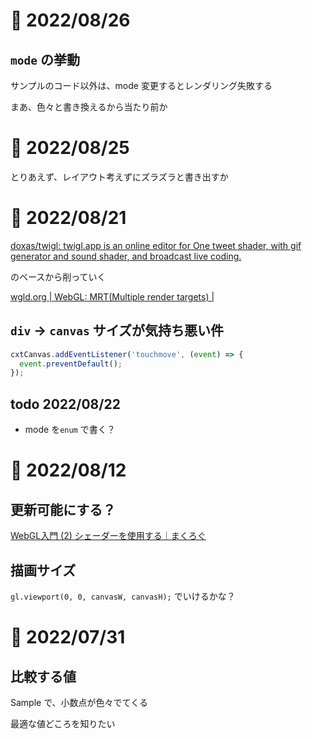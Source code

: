 # 📝 2022/08/26


## `mode` の挙動

サンプルのコード以外は、mode 変更するとレンダリング失敗する


まあ、色々と書き換えるから当たり前か

# 📝 2022/08/25

とりあえず、レイアウト考えずにズラズラと書き出すか

# 📝 2022/08/21

[doxas/twigl: twigl.app is an online editor for One tweet shader, with gif generator and sound shader, and broadcast live coding.](https://github.com/doxas/twigl)

のベースから削っていく

[wgld.org | WebGL: MRT(Multiple render targets) |](https://wgld.org/d/webgl/w084.html)

## `div` -> `canvas` サイズが気持ち悪い件

``` .js
cxtCanvas.addEventListener('touchmove', (event) => {
  event.preventDefault();
});
```

## todo 2022/08/22

- mode を`enum` で書く？

# 📝 2022/08/12

## 更新可能にする？

[WebGL入門 (2) シェーダーを使用する｜まくろぐ](https://maku.blog/p/8s4uhzv/)

## 描画サイズ

`gl.viewport(0, 0, canvasW, canvasH);` でいけるかな？

# 📝 2022/07/31

## 比較する値

Sample で、小数点が色々でてくる

最適な値どころを知りたい

